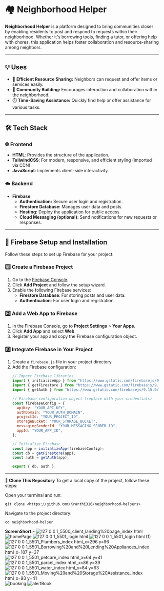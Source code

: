 # 🏘️ Neighborhood Helper

**Neighborhood Helper** is a platform designed to bring communities closer by enabling residents to post and respond to requests within their neighborhood. Whether it's borrowing tools, finding a tutor, or offering help with chores, this application helps foster collaboration and resource-sharing among neighbors.

---

## 💡 **Uses**

- 🔧 **Efficient Resource Sharing:** Neighbors can request and offer items or services easily.
- 🤝 **Community Building:** Encourages interaction and collaboration within the neighborhood.
- ⏱️ **Time-Saving Assistance:** Quickly find help or offer assistance for various tasks.

---

## 🛠️ **Tech Stack**

### 🌐 **Frontend**
- **HTML**: Provides the structure of the application.
- **TailwindCSS**: For modern, responsive, and efficient styling (imported via CDN).
- **JavaScript**: Implements client-side interactivity.

### ☁️ **Backend**
- **Firebase**:
  - **Authentication:** Secure user login and registration.
  - **Firestore Database:** Manages user data and posts.
  - **Hosting:** Deploy the application for public access.
  - **Cloud Messaging (optional):** Send notifications for new requests or responses.

---

## 🔧 **Firebase Setup and Installation**

Follow these steps to set up Firebase for your project:

### 1️⃣ **Create a Firebase Project**
1. Go to the [Firebase Console](https://console.firebase.google.com/).
2. Click **Add Project** and follow the setup wizard.
3. Enable the following Firebase services:
   - **Firestore Database**: For storing posts and user data.
   - **Authentication**: For user login and registration.

### 2️⃣ **Add a Web App to Firebase**
1. In the Firebase Console, go to **Project Settings** > **Your Apps**.
2. Click **Add App** and select **Web**.
3. Register your app and copy the Firebase configuration object.

### 3️⃣ **Integrate Firebase in Your Project**
1. Create a `firebase.js` file in your project directory.
2. Add the Firebase configuration:
   ```javascript
   // Import Firebase libraries
   import { initializeApp } from "https://www.gstatic.com/firebasejs/9.15.0/firebase-app.js";
   import { getFirestore } from "https://www.gstatic.com/firebasejs/9.15.0/firebase-firestore.js";
   import { getAuth } from "https://www.gstatic.com/firebasejs/9.15.0/firebase-auth.js";

   // Firebase configuration object (replace with your credentials)
   const firebaseConfig = {
     apiKey: "YOUR_API_KEY",
     authDomain: "YOUR_AUTH_DOMAIN",
     projectId: "YOUR_PROJECT_ID",
     storageBucket: "YOUR_STORAGE_BUCKET",
     messagingSenderId: "YOUR_MESSAGING_SENDER_ID",
     appId: "YOUR_APP_ID",
   };

   // Initialize Firebase
   const app = initializeApp(firebaseConfig);
   const db = getFirestore(app);
   const auth = getAuth(app);

   export { db, auth };
-------

**📂 Clone This Repository**
To get a local copy of the project, follow these steps:

Open your terminal and run:
```
git clone <https://github.com/Kranthi316/neighborhood-helpers>
```
Navigate to the project directory:
```
cd neighborhood-helper
```

**ScreenShort:-**
![127 0 0 1_5500_client_landing%20page_index html](https://github.com/user-attachments/assets/84bba9d6-8f79-4714-b865-0343a8649e27)
![homePage](https://github.com/user-attachments/assets/b4ef95cd-b7d3-4a7e-8dca-e9a50dc46ff9)
![127 0 0 1_5501_login html](https://github.com/user-attachments/assets/0a36ba0c-4a81-4dc3-8ee0-9d630f1883d6)
![127 0 0 1_5501_login html (1)](https://github.com/user-attachments/assets/e0487347-f9af-4425-93b0-ffe1c137cda2)
![127 0 0 1_5501_Plumbers_index html_x=296 y=96](https://github.com/user-attachments/assets/2b850ef5-8faf-497f-b8ad-294781ad1d16)
![127 0 0 1_5501_Borrowing%20and%20Lending%20Appliances_index html_x=107 y=37](https://github.com/user-attachments/assets/f7f71c68-3a20-440d-9572-52f1e9ce26a2)
![127 0 0 1_5501_petcare_index html_x=64 y=41](https://github.com/user-attachments/assets/00569763-6875-41d7-807f-ccc09e320b7e)
![127 0 0 1_5501_parcel_index html_x=86 y=39](https://github.com/user-attachments/assets/85407743-eaea-4fe6-b782-3da70d429525)
![127 0 0 1_5501_water_index html_x=84 y=63](https://github.com/user-attachments/assets/61573f75-72db-4880-985a-619e1dd9814d)
![127 0 0 1_5501_Moving%20and%20Storage%20Assistance_index html_x=93 y=41](https://github.com/user-attachments/assets/24e1bf08-ae48-4044-a605-727bf6ecee81)
![booking](https://github.com/user-attachments/assets/a7670f17-09d2-4e73-8ad0-8035a492e231)
![alertBook](https://github.com/user-attachments/assets/adb74b5f-f531-45b4-bd1f-c8151beb63a5)





